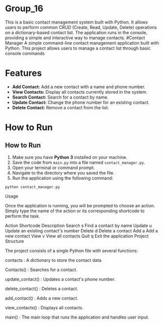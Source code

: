 # Group_16
This is a basic contact management system built with Python. It allows users to perform common CRUD (Create, Read, Update, Delete) operations on a dictionary-based contact list. The application runs in the console, providing a simple and interactive way to manage contacts.
#Contact Manager
A simple command-line contact management application built with Python. This project allows users to manage a contact list through basic console commands
# Features
- **Add Contact:** Add a new contact with a name and phone number.  
- **View Contacts:** Display all contacts currently stored in the system.  
- **Search Contact:** Search for a contact by name.  
- **Update Contact:** Change the phone number for an existing contact.  
- **Delete Contact:** Remove a contact from the list.
# How to Run
## How to Run

1. Make sure you have **Python 3** installed on your machine.
2. Save the code from `main.py` into a file named `contact_manager.py`.
3. Open your terminal or command prompt.
4. Navigate to the directory where you saved the file.
5. Run the application using the following command:

```
python contact_manager.py 
```
Usage

Once the application is running, you will be prompted to choose an action.
Simply type the name of the action or its corresponding shortcode to perform the task.

Action	Shortcode	Description
Search	s	Find a contact by name
Update	u	Update an existing contact's number
Delete	d	Delete a contact
Add	a	Add a new contact
View	v	View all contacts
Quit	q	Exit the application
Project Structure

The project consists of a single Python file with several functions:

contacts : A dictionary to store the contact data.

Contacts() : Searches for a contact.

update_contact() : Updates a contact's phone number.

delete_contact() : Deletes a contact.

add_contact() : Adds a new contact.

view_contacts() : Displays all contacts.

main() : The main loop that runs the application and handles user input.
